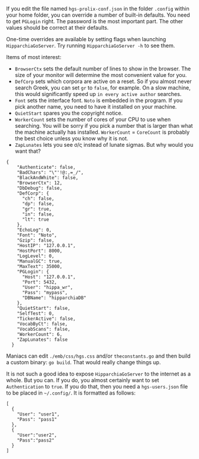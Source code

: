If you edit the file named `hgs-prolix-conf.json` in the folder `.config` within your home folder, you can override a number of built-in defaults. 
You need to get `PGLogin` right. The password is the most important part. The other values should be correct at their defaults.

One-time overrides are available by setting flags when launching `HipparchiaGoServer`. Try running `HipparchiaGoServer -h` to see them.

Items of most interest:

* `BrowserCtx` sets the default number of lines to show in the browser. The size of your monitor will determine the most convenient value for you.
* `DefCorp` sets which corpora are active on a reset. So if you almost never search Greek, you can set `gr` to `false`, for example. On a slow machine, this would significantly speed up `in every active author` searches.
* `Font` sets the interface font. `Noto` is embedded in the program. If you pick another name, you need to have it installed on your machine. 
* `QuietStart` spares you the copyright notice.
* `WorkerCount` sets the number of cores of your CPU to use when searching. You will be sorry if you pick a number that is larger than what the machine actually has installed. `WorkerCount` = `CoreCount` is probably the best choice unless you know why it is not.
* `ZapLunates` lets you see σ/ς instead of lunate sigmas. But why would you want that?


```
{
    "Authenticate": false,
    "BadChars": "\"'!@:,=_/",
    "BlackAndWhite": false,
    "BrowserCtx": 12,
    "DbDebug": false,
    "DefCorp": {
      "ch": false,
      "dp": false,
      "gr": true,
      "in": false,
      "lt": true
    },
    "EchoLog": 0,
    "Font": "Noto",
    "Gzip": false,
    "HostIP": "127.0.0.1",
    "HostPort": 8000,
    "LogLevel": 0,
    "ManualGC": true,
    "MaxText": 35000,
    "PGLogin": {
      "Host": "127.0.0.1",
      "Port": 5432,
      "User": "hippa_wr",
      "Pass": "mypass",
      "DBName": "hipparchiaDB"
    },
    "QuietStart": false,
    "SelfTest": 0,
    "TickerActive": false,
    "VocabByCt": false,
    "VocabScans": false,
    "WorkerCount": 6,
    "ZapLunates": false
  }
```

Maniacs can edit `./emb/css/hgs.css` and/or `theconstants.go` and then build a custom binary: `go build`. That would really change things up. 

It is not such a good idea to expose `HipparchiaGoServer` to the internet as a whole. But you can. If you do, 
you almost certainly want to set `Authentication` to `true`. If you do that, then you need a `hgs-users.json` file to be 
placed in `~/.config/`. It is formatted as follows:

```
[
  {
    "User": "user1",
    "Pass": "pass1"
  },
  {
    "User":"user2",
    "Pass":"pass2"
  }
]
```
